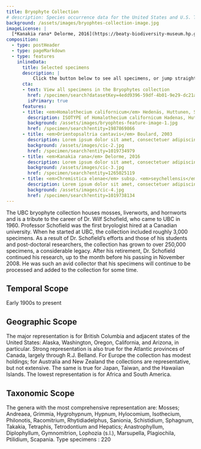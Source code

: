 ```yaml
---
title: Bryophyte Collection
# description: Species occurrence data for the United States and U.S. Territories.
background: /assets/images/bryophtes-collection-image.jpg
imageLicense: |
  [*Kanakia rana* Delorme, 2016](https://beaty-biodiversity-museum.hp.gbif-staging.org/specimen/search?entity=1265025119) Collected in New Caledonia by Fauvre Laurent licensed under [CC-BY-4.0](http://creativecommons.org/licenses/by-nc-nd/4.0)
composition:
  - type: postHeader
  - type: pageMarkdown
  - type: features
    inlineData:
      title: Selected specimens
      description: |
          Click the button below to see all specimens, or jump straight to some of our favourites by clicking on one of the cards. 
      cta:
      - text: View all specimens in the Bryophytes collection
        href: /specimen/search?datasetKey=4edd9396-59df-4b01-9e29-dc21a59f9963
        isPrimary: true
      features: 
      - title: <em>Homalothecium californicum</em> Hedenäs, Huttunen, Shevock & D.H.Norris
        description: ISOTYPE of Homalothecium californicum Hadenas, Huttunen, Shevock & Norris.
        background: /assets/images/bryophtes-feature-image-1.jpg 
        href: /specimen/search?entity=1987869866
      - title: <em>Orientopsaltria cantavis</em> Boulard, 2003
        description: Lorem ipsum dolor sit amet, consectetuer adipiscing elit, sed diam nonummy nibh euismod.
        background: /assets/images/cic-2.jpg
        href: /specimen/search?entity=1019734979
      - title: <em>Kanakia rana</em> Delorme, 2016
        description: Lorem ipsum dolor sit amet, consectetuer adipiscing elit, sed diam nonummy nibh euismod.
        background: /assets/images/cic-3.jpg
        href: /specimen/search?entity=1265025119
      - title: <em>Chremistica elenae</em> subsp. <em>seychellensis</em> Boulard, 2001
        description: Lorem ipsum dolor sit amet, consectetuer adipiscing elit, sed diam nonummy nibh euismod.
        background: /assets/images/cic-4.jpg
        href: /specimen/search?entity=1019738134
---
```


The UBC bryophyte collection houses mosses, liverworts, and hornworts and is a tribute to the career of Dr. Wilf Schofield, who came to UBC in 1960. Professor Schofield was the first bryologist hired at a Canadian university. When he started at UBC, the collection included roughly 3,000 specimens. As a result of Dr. Schofield’s efforts and those of his students and post-doctoral researchers, the collection has grown to over 250,000 specimens, a considerable legacy. After his retirement, Dr. Schofield continued his research, up to the month before his passing in November 2008. He was such an avid collector that his specimens will continue to be processed and added to the collection for some time.

## Temporal Scope
Early 1900s to present

## Geographic Scope
The major representation is for British Columbia and adjacent states of the United States: Alaska, Washington, Oregon, California, and Arizona, in particular. Strong representation is also true for the Atlantic provinces of Canada, largely through R.J. Belland. For Europe the collection has modest holdings; for Australia and New Zealand the collections are representative, but not extensive. The same is true for Japan, Taiwan, and the Hawaiian Islands. The lowest representation is for Africa and South America.

## Taxonomic Scope
The genera with the most comprehensive representation are: Mosses; Andreaea, Grimmia, Hygrohypnum, Hypnum, Hylocomium, Isothecium, Philonotis, Racomitrium, Rhytidiadelphus, Sanionia, Schistidium, Sphagnum, Takakia, Tetraphis, Tetrodontium and Hepatics; Anastrophyllum, Diplophyllum, Gymnomitrion, Lophozia (s.l.), Marsupella, Plagiochila, Ptilidium, Scapania.
Type specimens : 220
